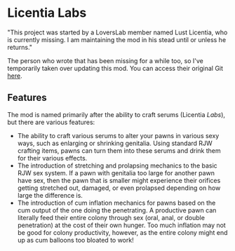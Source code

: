 # Licentia Labs

"This project was started by a LoversLab member named Lust Licentia, who is currently missing. I am maintaining the mod in his stead until or unless he returns."

The person who wrote that has been missing for a while too, so I've temporarily taken over updating this mod. You can access their original Git [here](https://gitgud.io/John-the-Anabaptist/licentia-labs).

## Features

The mod is named primarily after the ability to craft serums (Licentia *Labs*), but there are various features:

- The ability to craft various serums to alter your pawns in various sexy ways, such as enlarging or shrinking genitalia. Using standard RJW crafting items, pawns can turn them into these serums and drink them for their various effects.
- The introduction of stretching and prolapsing mechanics to the basic RJW sex system. If a pawn with genitalia too large for another pawn have sex, then the pawn that is smaller might experience their orifices getting stretched out, damaged, or even prolapsed depending on how large the difference is.
- The introduction of cum inflation mechanics for pawns based on the cum output of the one doing the penetrating. A productive pawn can literally feed their entire colony through sex (oral, anal, or double penetration) at the cost of their own hunger. Too much inflation may not be good for colony productivity, however, as the entire colony might end up as cum balloons too bloated to work!
